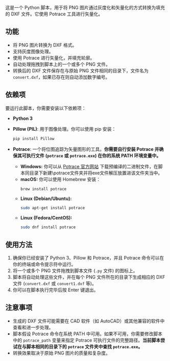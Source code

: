 这是一个 Python 脚本，用于将 PNG 图片通过灰度化和矢量化的方式转换为填充的 DXF 文件。它使用 Potrace 工具进行矢量化。

## 功能

* 将 PNG 图片转换为 DXF 格式。
* 支持灰度图像处理。
* 使用 Potrace 进行矢量化，并填充轮廓。
* 自动处理拖拽到脚本上的一个或多个 PNG 文件。
* 转换后的 DXF 文件保存在与原始 PNG 文件相同的目录下，文件名为 `convert.dxf`，如果已存在则自动添加数字编号。

## 依赖项

要运行此脚本，你需要安装以下依赖项：

* **Python 3**
* **Pillow (PIL)**: 用于图像处理。你可以使用 pip 安装：
    ```bash
    pip install Pillow
    ```
* **Potrace**: 一个将位图追踪为矢量图形的工具。**你需要自行安装 Potrace 并确保其可执行文件 (`potrace` 或 `potrace.exe`) 在你的系统 PATH 环境变量中。**

    * **Windows:** 你可以从 [Potrace 官方网站](http://potrace.sourceforge.net/) 下载预编译的二进制文件，在脚本同目录下新建\potrace文件夹并将exe文件解压放置进该文件夹当中。
    * **macOS:** 你可以使用 Homebrew 安装：
        ```bash
        brew install potrace
        ```
    * **Linux (Debian/Ubuntu):**
        ```bash
        sudo apt-get install potrace
        ```
    * **Linux (Fedora/CentOS):**
        ```bash
        sudo dnf install potrace
        ```

## 使用方法

1.  确保你已经安装了 Python 3、Pillow 和 Potrace，并且 Potrace 命令可以在你的终端或命令提示符中运行。
2.  将一个或多个 PNG 文件拖拽到脚本文件 (`.py` 文件) 的图标上。
3.  脚本将自动处理这些文件，并在每个 PNG 文件所在的目录下生成相应的 DXF 文件 (`convert.dxf` 或 `convert1.dxf` 等)。
4.  你可以在脚本执行完毕后按 Enter 键退出。

## 注意事项

* 生成的 DXF 文件可能需要在 CAD 软件（如 AutoCAD）或其他兼容的软件中查看和进一步处理。
* 脚本假设 Potrace 命令在系统 PATH 中可用。如果不可用，你需要修改脚本中的 `potrace_path` 变量来指定 Potrace 可执行文件的完整路径。**当前脚本尝试在与脚本相同的目录下的 `potrace` 文件夹中查找 `potrace.exe`。**
* 转换效果取决于原始 PNG 图片的质量和复杂度。
